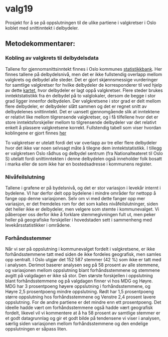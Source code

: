 # valg19

Prosjekt for å se på oppslutningen til de ulike partiene i valgkretser i Oslo koblet med snittinntekt i delbydeler.

## Metodekommentarer:

### Kobling av valgkrets til delbydelsdata

Tallene for gjennomsnittsinntekt finnes i Oslo kommunes [statistikkbank](statistikkbanken.oslo.kommune.no). Her finnes tallene på delbydelsnivå, men det er ikke fullstendig overlapp mellom valgkrets og delbydel alle steder. Det er gjort skjønnsmessige vurderinger for samtlige valgkretser for hvilke delbydeler de korresponderer til ved hjelp av dette [kartet](Valgkretser.png), hvor delbydeler er lagt oppå valgkretser. Flere steder brukes inntektstatistikk fra én delbydel på to valglokaler, dersom de begge i stor grad ligger innenfor delbydelen. Der valgkretsene i stor grad er delt mellom flere delbydeler, er delbydeler slått sammen og det er regnet snitt av delbydelenes snittinntekt. Det er uansett gjennomgående slik at inntektene er relativt like mellom tilgrensende valgkretser, og i få tilfellene hvor det er store inntektsforskjeller mellom to tilgrensende delbydeler var det relativt enkelt å plassere valgkretsene korrekt. Fullstendig tabell som viser hvordan koblingene er gjort finnes [her](valgkrets_til_delbydel.xlsx)

To valgkretser er utelatt fordi det var overlapp av tre eller flere delbydeler hvor det ikke var noen selvsagt måte å tilegne dem inntektstatistikk. I tillegg er valgkretsen Oslo rådhus og delbydel sentrum (fra Nationalteateret til Oslo S) utelatt fordi snittinntekten i denne delbydelen også inneholder folk bosatt i marka eller de som ikke har en bostedsadresse i kommunens register.

### Nivåfeilslutning

Tallene i grafene er på bydelsnivå, og det er stor variasjon i levekår internt i bydelene. VI har derfor delt opp bydelene i mindre områder for nettopp å fange opp denne variasjonen. Selv om vi med dette fanger opp mer variasjon, er det fremdeles rom for det som kalles nivåfeilslutninger, siden det heller ikke er delbydeler, men velgere som stemte i kommunevalget. Vi påberoper oss derfor ikke å forklare stemmegivningen fult ut, men peker heller på geografiske forskjeller i hovedstaden sett i sammenheng med levekårsstatistikker i områdene.


### Forhåndsstemmer

Når vi ser på oppslutning i kommunevalget fordelt i valgkretsene, er ikke forhåndsstemmene tatt med siden de ikke fordeles geografisk, men samles opp sentralt. I Oslo utgjør det 152 587 stemmer (42 %) som ikke er tatt med i analysen. Derimot baserer analysen seg på 58 prosent av alle stemmene, og variasjonen mellom oppslutning blant forhåndsstemmene og stemmene avgitt på valgdagen er ikke så stor. Den største forskjellen i oppslutning blant forhåndsstemmene og på valgdagen finner vi hos MDG og Høyre. MDG har 3 prosentpoeng høyere oppslutning i forhåndsstemmene, og Høyre 2,5 prosentpoeng mindre oppslutning. Rødt har 1,5 prosentpoeng større oppslutning hos forhåndsstemmene og Venstre 2,4 prosent lavere oppslutning. For de andre partiene er det mindre enn ett prosentpoeng. Det ideelle hadde vært om forhåndsstemmene også hadde vært geografisk fordelt, likevel vil vi kommentere at å ha 58 prosent av samtlige stemmer er et godt datagrunnlag og gir et godt bilde på tendensene vi viser i analysen, særlig siden variasjonen mellom forhåndsstemmene og den endelige oppslutningen er såpass liten.
